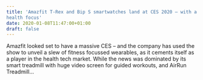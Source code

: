 ```yaml
---
title: 'Amazfit T-Rex and Bip S smartwatches land at CES 2020 – with a big
health focus'
date: 2020-01-08T11:47:00+01:00
draft: false
---
```


Amazfit looked set to have a massive CES – and the company has used the show to unveil a slew of fitness focussed wearables, as it cements itself as a player in the health tech market. While the news was dominated by its smart treadmill with huge video screen for guided workouts, and AirRun Treadmill…